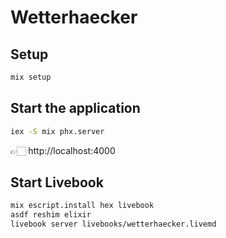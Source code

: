 # Wetterhaecker

## Setup

```bash
mix setup
```

## Start the application

```bash
iex -S mix phx.server
```

👉🏻 http://localhost:4000

## Start Livebook

```bash
mix escript.install hex livebook
asdf reshim elixir
livebook server livebooks/wetterhaecker.livemd
```
